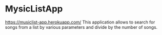 # MysicListApp
<https://musiclist-app.herokuapp.com/>
This application allows to search for songs from a list by various parameters and divide by the number of songs.
